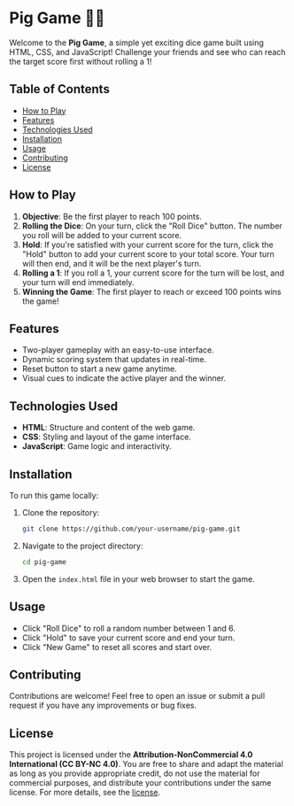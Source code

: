 # Pig Game 🐷🎲

Welcome to the **Pig Game**, a simple yet exciting dice game built using HTML, CSS, and JavaScript! Challenge your friends and see who can reach the target score first without rolling a 1!

## Table of Contents

- [How to Play](#how-to-play)
- [Features](#features)
- [Technologies Used](#technologies-used)
- [Installation](#installation)
- [Usage](#usage)
- [Contributing](#contributing)
- [License](#license)

## How to Play

1. **Objective**: Be the first player to reach 100 points.
2. **Rolling the Dice**: On your turn, click the "Roll Dice" button. The number you roll will be added to your current score.
3. **Hold**: If you're satisfied with your current score for the turn, click the "Hold" button to add your current score to your total score. Your turn will then end, and it will be the next player's turn.
4. **Rolling a 1**: If you roll a 1, your current score for the turn will be lost, and your turn will end immediately.
5. **Winning the Game**: The first player to reach or exceed 100 points wins the game!

## Features

- Two-player gameplay with an easy-to-use interface.
- Dynamic scoring system that updates in real-time.
- Reset button to start a new game anytime.
- Visual cues to indicate the active player and the winner.

## Technologies Used

- **HTML**: Structure and content of the web game.
- **CSS**: Styling and layout of the game interface.
- **JavaScript**: Game logic and interactivity.

## Installation

To run this game locally:

1. Clone the repository:

   ```bash
   git clone https://github.com/your-username/pig-game.git
   ```

2. Navigate to the project directory:

   ```bash
   cd pig-game
   ```

3. Open the `index.html` file in your web browser to start the game.

## Usage

- Click "Roll Dice" to roll a random number between 1 and 6.
- Click "Hold" to save your current score and end your turn.
- Click "New Game" to reset all scores and start over.

## Contributing

Contributions are welcome! Feel free to open an issue or submit a pull request if you have any improvements or bug fixes.

## License

This project is licensed under the **Attribution-NonCommercial 4.0 International (CC BY-NC 4.0)**. You are free to share and adapt the material as long as you provide appropriate credit, do not use the material for commercial purposes, and distribute your contributions under the same license. For more details, see the [license](https://creativecommons.org/licenses/by-nc/4.0/).
